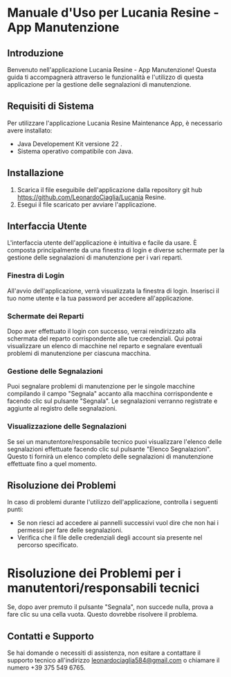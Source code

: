 
# Manuale d'Uso per Lucania Resine - App Manutenzione

## Introduzione
Benvenuto nell'applicazione Lucania Resine - App Manutenzione! Questa guida ti accompagnerà attraverso le funzionalità e l'utilizzo di questa applicazione per la gestione delle segnalazioni di manutenzione.

## Requisiti di Sistema
Per utilizzare l'applicazione Lucania Resine Maintenance App, è necessario avere installato:
- Java Developement Kit versione 22 .
- Sistema operativo compatibile con Java.

## Installazione
1. Scarica il file eseguibile dell'applicazione dalla repository git hub https://github.com/LeonardoCiaglia/Lucania Resine.
2. Esegui il file scaricato per avviare l'applicazione.

## Interfaccia Utente
L'interfaccia utente dell'applicazione è intuitiva e facile da usare. È composta principalmente da una finestra di login e diverse schermate per la gestione delle segnalazioni di manutenzione per i vari reparti.

### Finestra di Login
All'avvio dell'applicazione, verrà visualizzata la finestra di login. Inserisci il tuo nome utente e la tua password per accedere all'applicazione.

### Schermate dei Reparti
Dopo aver effettuato il login con successo, verrai reindirizzato alla schermata del reparto corrispondente alle tue credenziali. Qui potrai visualizzare un elenco di macchine nel reparto e segnalare eventuali problemi di manutenzione per ciascuna macchina.

### Gestione delle Segnalazioni
Puoi segnalare problemi di manutenzione per le singole macchine compilando il campo "Segnala" accanto alla macchina corrispondente e facendo clic sul pulsante "Segnala". Le segnalazioni verranno registrate e aggiunte al registro delle segnalazioni.

### Visualizzazione delle Segnalazioni
Se sei un manutentore/responsabile tecnico puoi visualizzare l'elenco delle segnalazioni effettuate facendo clic sul pulsante "Elenco Segnalazioni". Questo ti fornirà un elenco completo delle segnalazioni di manutenzione effettuate fino a quel momento.

## Risoluzione dei Problemi
In caso di problemi durante l'utilizzo dell'applicazione, controlla i seguenti punti:
- Se non riesci ad accedere ai pannelli successivi vuol dire che non hai i permessi per fare delle segnalazioni.
- Verifica che il file delle credenziali degli account sia presente nel percorso specificato.
# Risoluzione dei Problemi per i manutentori/responsabili tecnici
Se, dopo aver premuto il pulsante "Segnala", non succede nulla, prova a fare clic su una cella vuota. Questo dovrebbe risolvere il problema.

## Contatti e Supporto
Se hai domande o necessiti di assistenza, non esitare a contattare il supporto tecnico all'indirizzo leonardociaglia584@gmail.com o chiamare il numero +39 375 549 6765.
